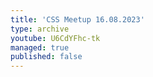 ```yaml
---
title: 'CSS Meetup 16.08.2023'
type: archive
youtube: U6CdYFhc-tk
managed: true
published: false
---
```

